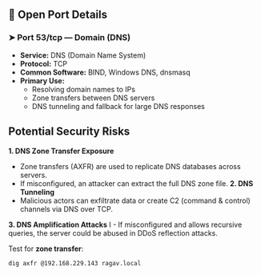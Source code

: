 ## 🔧 Open Port Details

### ➤ **Port 53/tcp — Domain (DNS)**

- **Service:** DNS (Domain Name System)
- **Protocol:** TCP
- **Common Software:** BIND, Windows DNS, dnsmasq
- **Primary Use:**  
  - Resolving domain names to IPs  
  - Zone transfers between DNS servers  
  - DNS tunneling and fallback for large DNS responses

##  Potential Security Risks

**1. DNS Zone Transfer Exposure**
  - Zone transfers (AXFR) are used to replicate DNS databases across servers.
  - If misconfigured, an attacker can extract the full DNS zone file.
**2. DNS Tunneling**
  - Malicious actors can exfiltrate data or create C2 (command & control) channels via DNS over TCP.

**3. DNS Amplification Attacks**
I - If misconfigured and allows recursive queries, the server could be abused in DDoS reflection attacks.


Test for **zone transfer**:
  ```bash
  dig axfr @192.168.229.143 ragav.local
  ```
